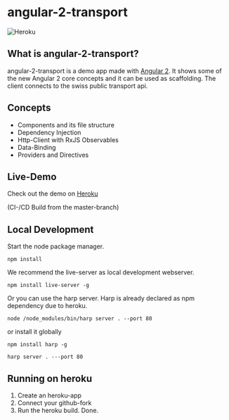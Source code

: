 # angular-2-transport
![Heroku](https://heroku-badge.herokuapp.com/?app=angular-2-transport)

## What is angular-2-transport?
angular-2-transport is a demo app made with [Angular 2](http://wwww.angular.io). It shows some of the new Angular 2 core concepts and it can be used as scaffolding.
The client connects to the swiss public transport api.

## Concepts
* Components and its file structure
* Dependency Injection
* Http-Client with RxJS Observables
* Data-Binding
* Providers and Directives


## Live-Demo
Check out the demo on [Heroku](https://angular-2-transport.herokuapp.com)

(CI-/CD Build from the master-branch)

## Local Development
Start the node package manager.
```
npm install
```

We recommend the live-server as local development webserver.
```
npm install live-server -g
```
    
Or you can use the harp server. Harp is already declared as npm dependency due to heroku.
```
node /node_modules/bin/harp server . --port 80
```
or install it globally
```
npm install harp -g

harp server . ---port 80
```

## Running on heroku
1. Create an heroku-app
2. Connect your github-fork
3. Run the heroku build. Done.